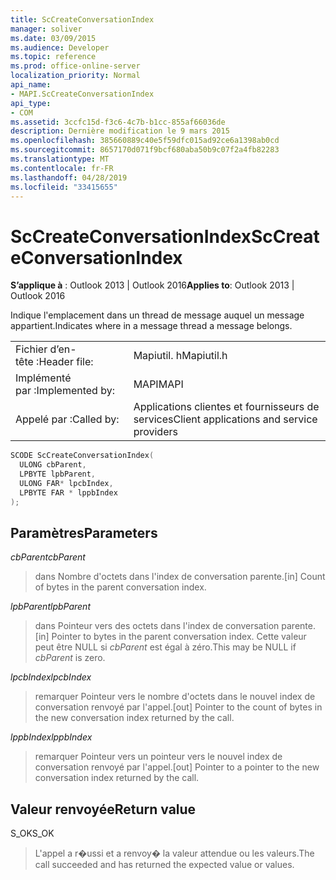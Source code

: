 ```yaml
---
title: ScCreateConversationIndex
manager: soliver
ms.date: 03/09/2015
ms.audience: Developer
ms.topic: reference
ms.prod: office-online-server
localization_priority: Normal
api_name:
- MAPI.ScCreateConversationIndex
api_type:
- COM
ms.assetid: 3ccfc15d-f3c6-4c7b-b1cc-855af66036de
description: Dernière modification le 9 mars 2015
ms.openlocfilehash: 385660889c40e5f59dfc015ad92ce6a1398ab0cd
ms.sourcegitcommit: 8657170d071f9bcf680aba50b9c07f2a4fb82283
ms.translationtype: MT
ms.contentlocale: fr-FR
ms.lasthandoff: 04/28/2019
ms.locfileid: "33415655"
---
```

# <a name="sccreateconversationindex"></a><span data-ttu-id="445a3-103">ScCreateConversationIndex</span><span class="sxs-lookup"><span data-stu-id="445a3-103">ScCreateConversationIndex</span></span>

  
  
<span data-ttu-id="445a3-104">**S’applique à** : Outlook 2013 | Outlook 2016</span><span class="sxs-lookup"><span data-stu-id="445a3-104">**Applies to**: Outlook 2013 | Outlook 2016</span></span> 
  
<span data-ttu-id="445a3-105">Indique l'emplacement dans un thread de message auquel un message appartient.</span><span class="sxs-lookup"><span data-stu-id="445a3-105">Indicates where in a message thread a message belongs.</span></span> 
  
|||
|:-----|:-----|
|<span data-ttu-id="445a3-106">Fichier d’en-tête :</span><span class="sxs-lookup"><span data-stu-id="445a3-106">Header file:</span></span>  <br/> |<span data-ttu-id="445a3-107">Mapiutil. h</span><span class="sxs-lookup"><span data-stu-id="445a3-107">Mapiutil.h</span></span>  <br/> |
|<span data-ttu-id="445a3-108">Implémenté par :</span><span class="sxs-lookup"><span data-stu-id="445a3-108">Implemented by:</span></span>  <br/> |<span data-ttu-id="445a3-109">MAPI</span><span class="sxs-lookup"><span data-stu-id="445a3-109">MAPI</span></span>  <br/> |
|<span data-ttu-id="445a3-110">Appelé par :</span><span class="sxs-lookup"><span data-stu-id="445a3-110">Called by:</span></span>  <br/> |<span data-ttu-id="445a3-111">Applications clientes et fournisseurs de services</span><span class="sxs-lookup"><span data-stu-id="445a3-111">Client applications and service providers</span></span>  <br/> |
   
```cpp
SCODE ScCreateConversationIndex(
  ULONG cbParent,
  LPBYTE lpbParent,
  ULONG FAR* lpcbIndex,
  LPBYTE FAR * lppbIndex
);
```

## <a name="parameters"></a><span data-ttu-id="445a3-112">Paramètres</span><span class="sxs-lookup"><span data-stu-id="445a3-112">Parameters</span></span>

 <span data-ttu-id="445a3-113">_cbParent_</span><span class="sxs-lookup"><span data-stu-id="445a3-113">_cbParent_</span></span>
  
> <span data-ttu-id="445a3-114">dans Nombre d'octets dans l'index de conversation parente.</span><span class="sxs-lookup"><span data-stu-id="445a3-114">[in] Count of bytes in the parent conversation index.</span></span>
    
 <span data-ttu-id="445a3-115">_lpbParent_</span><span class="sxs-lookup"><span data-stu-id="445a3-115">_lpbParent_</span></span>
  
> <span data-ttu-id="445a3-116">dans Pointeur vers des octets dans l'index de conversation parente.</span><span class="sxs-lookup"><span data-stu-id="445a3-116">[in] Pointer to bytes in the parent conversation index.</span></span> <span data-ttu-id="445a3-117">Cette valeur peut être NULL si _cbParent_ est égal à zéro.</span><span class="sxs-lookup"><span data-stu-id="445a3-117">This may be NULL if  _cbParent_ is zero.</span></span> 
    
 <span data-ttu-id="445a3-118">_lpcbIndex_</span><span class="sxs-lookup"><span data-stu-id="445a3-118">_lpcbIndex_</span></span>
  
> <span data-ttu-id="445a3-119">remarquer Pointeur vers le nombre d'octets dans le nouvel index de conversation renvoyé par l'appel.</span><span class="sxs-lookup"><span data-stu-id="445a3-119">[out] Pointer to the count of bytes in the new conversation index returned by the call.</span></span> 
    
 <span data-ttu-id="445a3-120">_lppbIndex_</span><span class="sxs-lookup"><span data-stu-id="445a3-120">_lppbIndex_</span></span>
  
> <span data-ttu-id="445a3-121">remarquer Pointeur vers un pointeur vers le nouvel index de conversation renvoyé par l'appel.</span><span class="sxs-lookup"><span data-stu-id="445a3-121">[out] Pointer to a pointer to the new conversation index returned by the call.</span></span>
    
## <a name="return-value"></a><span data-ttu-id="445a3-122">Valeur renvoyée</span><span class="sxs-lookup"><span data-stu-id="445a3-122">Return value</span></span>

<span data-ttu-id="445a3-123">S_OK</span><span class="sxs-lookup"><span data-stu-id="445a3-123">S_OK</span></span> 
  
> <span data-ttu-id="445a3-124">L'appel a r�ussi et a renvoy� la valeur attendue ou les valeurs.</span><span class="sxs-lookup"><span data-stu-id="445a3-124">The call succeeded and has returned the expected value or values.</span></span>
    

